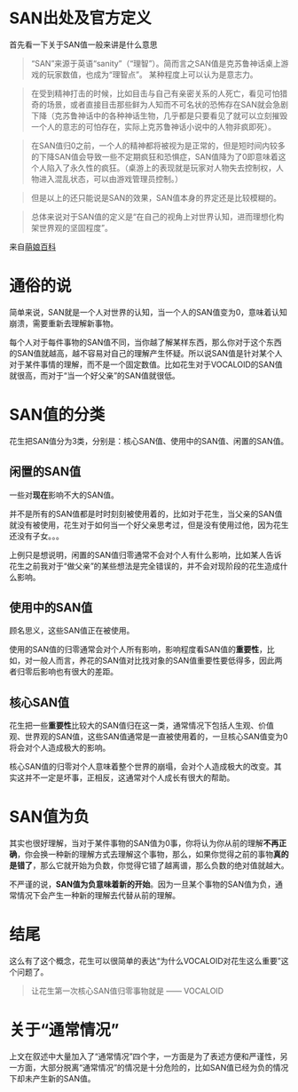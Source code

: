 # SAN出处及官方定义

首先看一下关于SAN值一般来讲是什么意思

> “SAN”来源于英语“sanity”（“理智”）。简而言之SAN值是克苏鲁神话桌上游戏的玩家数值，也成为“理智点”。 某种程度上可以认为是意志力。

> 在受到精神打击的时候，比如目击与自己有亲密关系的人死亡，看见可怕猎奇的场景，或者直接目击那些鲜为人知而不可名状的恐怖存在SAN就会急剧下降（克苏鲁神话中的各种神话生物，几乎都是只要看见了就可以立刻摧毁一个人的意志的可怕存在，实际上克苏鲁神话小说中的人物非疯即死）。

> 在SAN值归0之前，一个人的精神都将被视为是正常的，但是短时间内较多的下降SAN值会导致一些不定期疯狂和恐惧症，SAN值降为了0即意味着这个人陷入了永久性的疯狂。（桌游上的表现就是玩家对人物失去控制权，人物进入混乱状态，可以由游戏管理员控制。）

> 但是以上的还只能说是SAN的效果，SAN值本身的界定还是比较模糊的。

> 总体来说对于SAN值的定义是“在自己的视角上对世界认知，进而理想化构架世界观的坚固程度”。

来自[萌娘百科](https://zh.moegirl.org/SAN%E5%80%BC)

# 通俗的说

简单来说，SAN就是一个人对世界的认知，当一个人的SAN值变为0，意味着认知崩溃，需要重新去理解新事物。

每个人对于每件事物的SAN值不同，当你越了解某样东西，那么你对于这个东西的SAN值就越高，越不容易对自己的理解产生怀疑。所以说SAN值是针对某个人对于某件事情的理解，而不是一个固定数值。比如花生对于VOCALOID的SAN值就很高，而对于“当一个好父亲”的SAN值就很低。

# SAN值的分类

花生把SAN值分为3类，分别是：核心SAN值、使用中的SAN值、闲置的SAN值。

## 闲置的SAN值

一些对**现在**影响不大的SAN值。

并不是所有的SAN值都是时时刻刻被使用着的，比如对于花生，当父亲的SAN值就没有被使用，花生对于如何当一个好父亲思考过，但是没有使用过他，因为花生还没有子女。。。

上例只是想说明，闲置的SAN值归零通常不会对个人有什么影响，比如某人告诉花生之前我对于“做父亲”的某些想法是完全错误的，并不会对现阶段的花生造成什么影响。

## 使用中的SAN值

顾名思义，这些SAN值正在被使用。

使用的SAN值的归零通常会对个人所有影响，影响程度看SAN值的**重要性**，比如，对一般人而言，养花的SAN值对比找对象的SAN值重要性要低得多，因此两者归零后影响也有很大的差距。

## 核心SAN值

花生把一些**重要性**比较大的SAN值归在这一类，通常情况下包括人生观、价值观、世界观的SAN值，这些SAN值通常是一直被使用着的，一旦核心SAN值变为0将会对个人造成极大的影响。

核心SAN值的归零对个人意味着整个世界的崩塌，会对个人造成极大的改变。其实这并不一定是坏事，正相反，这通常对个人成长有很大的帮助。

# SAN值为负

其实也很好理解，当对于某件事物的SAN值为0事，你将认为你从前的理解**不再正确**，你会换一种新的理解方式去理解这个事物，那么，如果你觉得之前的事物**真的是错了**，那么它就开始为负数，你觉得它错了越离谱，那么负数的绝对值就越大。

不严谨的说，**SAN值为负意味着新的开始**。因为一旦某个事物的SAN值为负，通常情况下会产生一种新的理解去代替从前的理解。

# 结尾

这么有了这个概念，花生可以很简单的表达“为什么VOCALOID对花生这么重要”这个问题了。

> 让花生第一次核心SAN值归零事物就是 —— VOCALOID

# 关于“通常情况”

上文在叙述中大量加入了“通常情况”四个字，一方面是为了表述方便和严谨性，另一方面，大部分脱离“通常情况”的情况是十分危险的，比如SAN值已经为负的情况下却未产生新的SAN值。